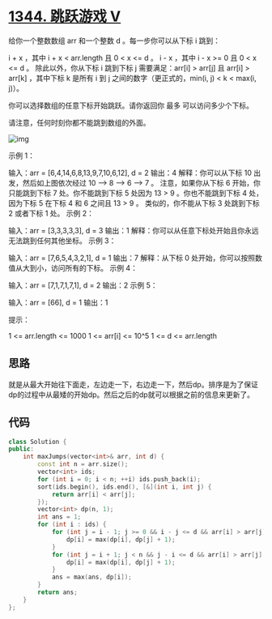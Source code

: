 # [1344. 跳跃游戏 V](https://leetcode-cn.com/problems/jump-game-v/)

给你一个整数数组 arr 和一个整数 d 。每一步你可以从下标 i 跳到：

i + x ，其中 i + x < arr.length 且 0 < x <= d 。
i - x ，其中 i - x >= 0 且 0 < x <= d 。
除此以外，你从下标 i 跳到下标 j 需要满足：arr[i] > arr[j] 且 arr[i] > arr[k] ，其中下标 k 是所有 i 到 j 之间的数字（更正式的，min(i, j) < k < max(i, j)）。

你可以选择数组的任意下标开始跳跃。请你返回你 最多 可以访问多少个下标。

请注意，任何时刻你都不能跳到数组的外面。

 ![img](https://assets.leetcode-cn.com/aliyun-lc-upload/uploads/2020/02/02/meta-chart.jpeg)

示例 1：



输入：arr = [6,4,14,6,8,13,9,7,10,6,12], d = 2
输出：4
解释：你可以从下标 10 出发，然后如上图依次经过 10 --> 8 --> 6 --> 7 。
注意，如果你从下标 6 开始，你只能跳到下标 7 处。你不能跳到下标 5 处因为 13 > 9 。你也不能跳到下标 4 处，因为下标 5 在下标 4 和 6 之间且 13 > 9 。
类似的，你不能从下标 3 处跳到下标 2 或者下标 1 处。
示例 2：

输入：arr = [3,3,3,3,3], d = 3
输出：1
解释：你可以从任意下标处开始且你永远无法跳到任何其他坐标。
示例 3：

输入：arr = [7,6,5,4,3,2,1], d = 1
输出：7
解释：从下标 0 处开始，你可以按照数值从大到小，访问所有的下标。
示例 4：

输入：arr = [7,1,7,1,7,1], d = 2
输出：2
示例 5：

输入：arr = [66], d = 1
输出：1


提示：

1 <= arr.length <= 1000
1 <= arr[i] <= 10^5
1 <= d <= arr.length

## 思路

就是从最大开始往下面走，左边走一下，右边走一下，然后dp。排序是为了保证dp的过程中从最矮的开始dp。然后之后的dp就可以根据之前的信息来更新了。

## 代码

```c++
class Solution {
public:
    int maxJumps(vector<int>& arr, int d) {
        const int n = arr.size();
        vector<int> ids;
        for (int i = 0; i < n; ++i) ids.push_back(i);
        sort(ids.begin(), ids.end(), [&](int i, int j) {
            return arr[i] < arr[j];
        });
        vector<int> dp(n, 1);
        int ans = 1;
        for (int i : ids) {
            for (int j = i - 1; j >= 0 && i - j <= d && arr[i] > arr[j]; j--) {
                dp[i] = max(dp[i], dp[j] + 1);
            }
            for (int j = i + 1; j < n && j - i <= d && arr[i] > arr[j]; j++) {
                dp[i] = max(dp[i], dp[j] + 1);
            }
            ans = max(ans, dp[i]);
        }
        return ans;
    }
};
```



